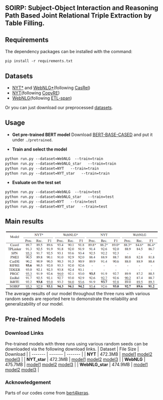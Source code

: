 ##  SOIRP: Subject-Object Interaction and Reasoning Path Based Joint Relational Triple Extraction by Table Filling.


## Requirements
The dependency packages can be installed with the command:
```
pip install -r requirements.txt
```
## Datasets  
  
- [NYT*](https://github.com/weizhepei/CasRel/tree/master/data/NYT) and [WebNLG*](https://github.com/weizhepei/CasRel/tree/master/data/WebNLG)(following [CasRel](https://github.com/weizhepei/CasRel))  
- [NYT](https://drive.google.com/file/d/1kAVwR051gjfKn3p6oKc7CzNT9g2Cjy6N/view)(following [CopyRE](https://github.com/xiangrongzeng/copy_re))  
- [WebNLG](https://github.com/yubowen-ph/JointER/tree/master/dataset/WebNLG/data)(following [ETL-span](https://github.com/yubowen-ph/JointER))  
  
Or you can just download our preprocessed [datasets](https://drive.google.com/file/d/1ySRSN0EkQ4Qdi-VIQnwfJwofV6AJe9Bs/view?usp=drive_link).

## Usage
* **Get pre-trained BERT model**
Download [BERT-BASE-CASED](https://huggingface.co/bert-base-cased) and put it under `./pretrained`.

* **Train and select the model**
```
python run.py --dataset=WebNLG  --train=train
python run.py --dataset=WebNLG_star   --train=train
python run.py --dataset=NYT   --train=train
python run.py --dataset=NYT_star   --train=train
```

* **Evaluate on the test set**
```
python run.py --dataset=WebNLG  --train=test
python run.py --dataset=WebNLG_star   --train=test
python run.py --dataset=NYT   --train=test
python run.py --dataset=NYT_star   --train=test
```
## Main results
![](./Main_results.png)
The average results of our model throughout the three runs with various random seeds are reported here to demonstrate the reliability and generalizability of our model.
## Pre-trained Models
### Download Links
Pre-trained models with three runs using various random seeds can be downloaded via the following download links.
| Dataset | File Size | Download |
| ------- | ------- | ------- |
| **NYT** | 472.3MB | [model1](https://drive.google.com/file/d/1l1tNPdCVEBurgWRvr1KvTyzgTtHeoOeK/view?usp=drive_link) [model2](https://drive.google.com/file/d/1n8LPdrlPLMsLvmNflPKANts5Pcq2gtCw/view?usp=drive_link) [model3](https://drive.google.com/file/d/1Am38cvxic3MDbl4k9-1HTlJ12rW3ptz0/view?usp=drive_link) |
| **NYT_star** | 472.3MB | [model1](https://drive.google.com/file/d/18S8DHiNkZAINfHdt0HoC_dlyUFMFj0ML/view?usp=drive_link) [model2](https://drive.google.com/file/d/1E-M_UWHDhR3pzSsefNz5fTx9G_2JwFpp/view?usp=drive_link) [model3](https://drive.google.com/file/d/1i5JrGBBongRiCk8GLruZgFL61vtV6o5a/view?usp=drive_link)  |
| **WebNLG** | 475.7MB | [model1](https://drive.google.com/file/d/143ydHpVh50_Hb1Ywh9zANVikN4bBChCs/view?usp=drive_link) [model2](https://drive.google.com/file/d/1ne8IRq3xT-D4KcVdHhgb2xaZ38JRpkKf/view?usp=drive_link) [model3](https://drive.google.com/file/d/1IK0wHKZboJIFfr6miBlCHZewst0wGpQW/view?usp=drive_link)  |
| **WebNLG_star** | 474.9MB | [model1](https://drive.google.com/file/d/10ZM4S5uqpLQYUdcMPSrba6p7mzire1Um/view?usp=drive_link) [model2](https://drive.google.com/file/d/159i0jytGMRiBIh_ZGSzWG6KtmBKnWDDW/view?usp=drive_link) [model3](https://drive.google.com/file/d/1Bs9_60ZwO36GbKB2pqVcsLk-OYP57aAq/view?usp=drive_link)  |


### Acknowledgement
Parts of our codes come from [bert4keras](https://github.com/bojone/bert4keras).
